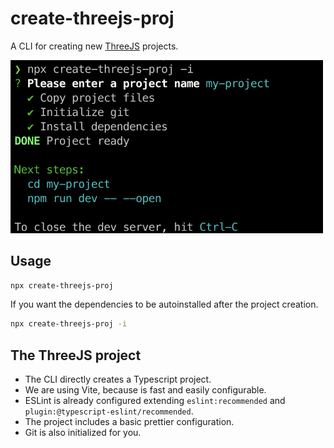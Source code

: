 # create-threejs-proj

A CLI for creating new [ThreeJS](https://threejs.org/) projects.

<img src="https://github.com/ivaneffable/create-threejs-proj/blob/main/screenshot.png?raw=true" width="500">

## Usage

```sh
npx create-threejs-proj
```

If you want the dependencies to be autoinstalled after the project creation.

```sh
npx create-threejs-proj -i
```

## The ThreeJS project

- The CLI directly creates a Typescript project.
- We are using Vite, because is fast and easily configurable.
- ESLint is already configured extending `eslint:recommended` and `plugin:@typescript-eslint/recommended`.
- The project includes a basic prettier configuration.
- Git is also initialized for you.
